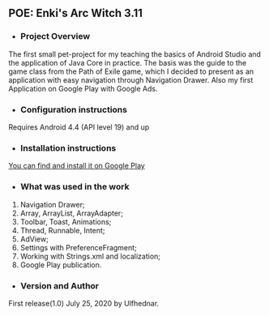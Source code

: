 ## POE: Enki's Arc Witch 3.11
* ### Project Overview
The first small pet-project for my teaching the basics of Android Studio and the application of Java Core in practice. 
The basis was the guide to the game class from the Path of Exile game, which I decided to present as an application with easy navigation through Navigation Drawer.
Also my first Application on Google Play with Google Ads.
* ### Configuration instructions
Requires Android 4.4 (API level 19) and up
* ### Installation instructions
[You can find and install it on Google Play](https://www.google.com "Enki's Arc Witch")
* ### What was used in the work
1. Navigation Drawer;
2. Array, ArrayList, ArrayAdapter;
3. Toolbar, Toast, Animations;
4. Thread, Runnable, Intent;
5. AdView;
6. Settings with PreferenceFragment;
7. Working with Strings.xml and localization;
8. Google Play publication.
* ### Version and Author
First release(1.0) July 25, 2020 by Ulfhednar.
